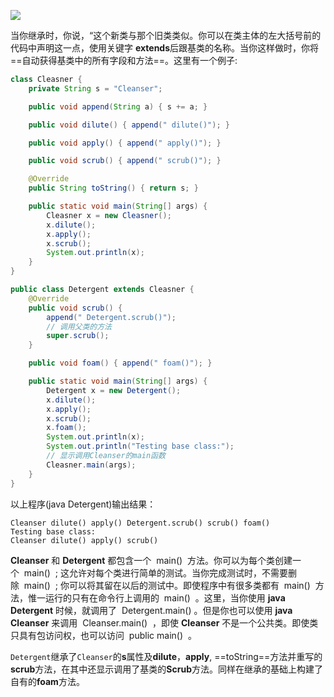 ![](https://gitee.com/codebysandwich/source/raw/master/picgo/2022-09/20220929015058.png)

当你继承时，你说，“这个新类与那个旧类类似。你可以在类主体的左大括号前的代码中声明这一点，使用关键字 **extends**后跟基类的名称。当你这样做时，你将==自动获得基类中的所有字段和方法==。这里有一个例子:

```java
class Cleasner {
    private String s = "Cleanser";

    public void append(String a) { s += a; }

    public void dilute() { append(" dilute()"); }

    public void apply() { append(" apply()"); }

    public void scrub() { append(" scrub()"); }

    @Override
    public String toString() { return s; }

    public static void main(String[] args) {
        Cleasner x = new Cleasner();
        x.dilute();
        x.apply();
        x.scrub();
        System.out.println(x);
    }
}

public class Detergent extends Cleasner {
    @Override
    public void scrub() {
        append(" Detergent.scrub()");
        // 调用父类的方法
        super.scrub();
    }

    public void foam() { append(" foam()"); }

    public static void main(String[] args) {
        Detergent x = new Detergent();
        x.dilute();
        x.apply();
        x.scrub();
        x.foam();
        System.out.println(x);
        System.out.println("Testing base class:");
        // 显示调用Cleanser的main函数
        Cleasner.main(args);
    }
}
```
以上程序(java Detergent)输出结果：
```
Cleanser dilute() apply() Detergent.scrub() scrub() foam()
Testing base class:
Cleanser dilute() apply() scrub()
```

**Cleanser** 和 **Detergent** 都包含一个  main()  方法。你可以为每个类创建一个  main()  ; 这允许对每个类进行简单的测试。当你完成测试时，不需要删除  main()  ; 你可以将其留在以后的测试中。即使程序中有很多类都有  main()  方法，惟一运行的只有在命令行上调用的  main()  。这里，当你使用 **java Detergent** 时候，就调用了  Detergent.main() 。但是你也可以使用 **java Cleanser** 来调用  Cleanser.main()  ，即使 **Cleanser** 不是一个公共类。即使类只具有包访问权，也可以访问  public main()  。

`Detergent`继承了`Cleanser`的**s**属性及**dilute**，**apply**, ==toString==方法并重写的**scrub**方法，在其中还显示调用了基类的**Scrub**方法。同样在继承的基础上构建了自有的**foam**方法。


